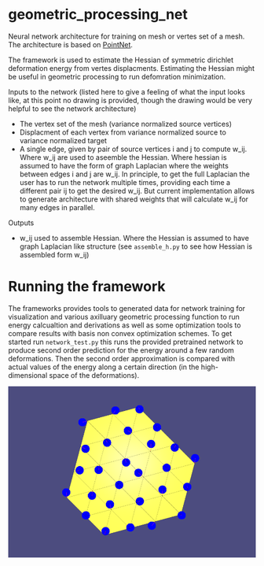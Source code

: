 # geometric_processing_net

Neural network architecture for training on mesh or vertes set of a mesh. 
The architecture is based on [PointNet](http://stanford.edu/~rqi/pointnet/).

The framework is used to estimate the Hessian of symmetric dirichlet deformation energy from vertes displacments. 
Estimating the Hessian might be useful in geometric processing to run defomration minimization. 

Inputs to the network (listed here to give a feeling of what the input looks like, at this point no drawing is provided, though the drawing would be very helpful to see the network architecture)

- The vertex set of the mesh (variance normalized source vertices)
- Displacment of each vertex from variance normalized source to variance normalized target
- A single edge, given by pair of source vertices i and j to compute w_ij. Where w_ij are used to aseemble the Hessian.
Where hessian is assumed to have the form of graph Laplacian where the weights between edges i and j are w_ij. In principle, to get the full Laplacian 
the user has to run the network multiple times, providing each time a different pair ij to get the desired w_ij. But current implementation
allows to generate architecture with shared weights that will calculate w_ij for many edges in parallel. 


Outputs

- w_ij used to assemble Hessian. Where the Hessian is assumed to have graph Laplacian like structure (see `assemble_h.py` to see how Hessian is assembled form w_ij)


# Running the framework 

The frameworks provides tools to generated data for network training for visualization and various axilluary geometric processing function to run energy calcualtion and derivations as well as some optimization tools to compare results with basis non convex optimization schemes. To get started run `network_test.py` this runs the provided pretrained network to produce second order prediction for the energy around a few random deformations. Then the second order approximation is compared with actual  values of the energy along a certain direction (in the high-dimensional space of the deformations).  

![input example](https://github.com/sgregnt/geometric_processing_net/blob/master/pics/mesh_with_displacments.png "Vertex set on 2D mesh with its displacment")


